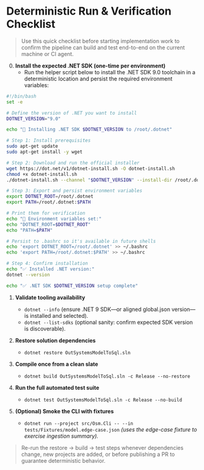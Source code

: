 # Deterministic Run & Verification Checklist

> Use this quick checklist before starting implementation work to confirm the pipeline can build and test end-to-end on the current machine or CI agent.

0. **Install the expected .NET SDK (one-time per environment)**
   - Run the helper script below to install the .NET SDK 9.0 toolchain in a deterministic location and persist the required environment variables:

```bash
#!/bin/bash
set -e

# Define the version of .NET you want to install
DOTNET_VERSION="9.0"

echo "🚧 Installing .NET SDK $DOTNET_VERSION to /root/.dotnet"

# Step 1: Install prerequisites
sudo apt-get update
sudo apt-get install -y wget

# Step 2: Download and run the official installer
wget https://dot.net/v1/dotnet-install.sh -O dotnet-install.sh
chmod +x dotnet-install.sh
./dotnet-install.sh --channel "$DOTNET_VERSION" --install-dir /root/.dotnet

# Step 3: Export and persist environment variables
export DOTNET_ROOT=/root/.dotnet
export PATH=/root/.dotnet:$PATH

# Print them for verification
echo "📌 Environment variables set:"
echo "DOTNET_ROOT=$DOTNET_ROOT"
echo "PATH=$PATH"

# Persist to .bashrc so it's available in future shells
echo 'export DOTNET_ROOT=/root/.dotnet' >> ~/.bashrc
echo 'export PATH=/root/.dotnet:$PATH' >> ~/.bashrc

# Step 4: Confirm installation
echo "✅ Installed .NET version:"
dotnet --version

echo "✅ .NET SDK $DOTNET_VERSION setup complete"
```

1. **Validate tooling availability**
   - `dotnet --info` (ensure .NET 9 SDK—or aligned global.json version—is installed and selected).
   - `dotnet --list-sdks` (optional sanity: confirm expected SDK version is discoverable).

2. **Restore solution dependencies**
   - `dotnet restore OutSystemsModelToSql.sln`

3. **Compile once from a clean slate**
   - `dotnet build OutSystemsModelToSql.sln -c Release --no-restore`

4. **Run the full automated test suite**
   - `dotnet test OutSystemsModelToSql.sln -c Release --no-build`

5. **(Optional) Smoke the CLI with fixtures**
   - `dotnet run --project src/Osm.Cli -- --in tests/Fixtures/model.edge-case.json` *(uses the edge-case fixture to exercise ingestion summary).* 

> Re-run the restore → build → test steps whenever dependencies change, new projects are added, or before publishing a PR to guarantee deterministic behavior.
